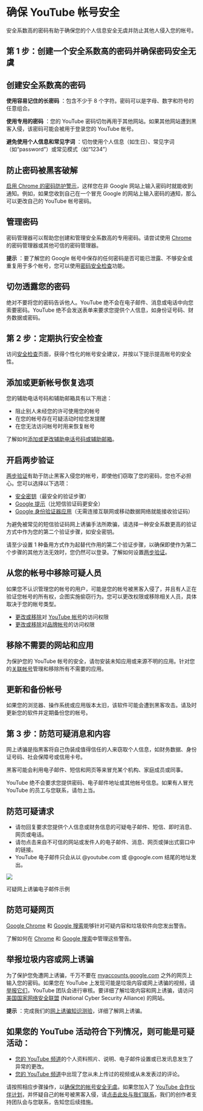 # 确保 YouTube 帐号安全

安全系数高的密码有助于确保您的个人信息安全无虞并防止其他人侵入您的帐号。

## 第 1 步：创建一个安全系数高的密码并确保密码安全无虞

## 创建安全系数高的密码

**使用容易记住的长密码** ：包含不少于 8 个字符。密码可以是字母、数字和符号的任意组合。

**使用专用的密码** ：您的 YouTube 密码切勿再用于其他网站。如果其他网站遭到黑客入侵，该密码可能会被用于登录您的 YouTube 帐号。

**避免使用个人信息和常见字词** ：切勿使用个人信息（如生日）、常见字词（如“password”）或常见模式（如“1234”）

## 防止密码被黑客破解

[启用 Chrome 的密码防护警示](https://support.google.com/accounts/answer/6206323?hl=en)，这样您在非 Google 网站上输入密码时就能收到通知。例如，如果您收到自己在一个冒充 Google 的网站上输入密码的通知，那么可以更改自己的 YouTube 帐号密码。

## 管理密码

密码管理器可以帮助您创建和管理安全系数高的专用密码。请尝试使用 [Chrome](https://support.google.com/accounts/answer/6197437) 的密码管理器或其他可信的密码管理器。

**提示** ：要了解您的 Google 帐号中保存的任何密码是否可能已泄露、不够安全或重复用于多个帐号，您可以使用[密码安全检查](https://support.google.com/accounts/answer/9457609)功能。

## 切勿透露您的密码

绝对不要将您的密码告诉他人。YouTube 绝不会在电子邮件、消息或电话中向您索要密码。YouTube 绝不会发送表单来要求您提供个人信息，如身份证号码、财务数据或密码。

## 第 2 步：定期执行安全检查

访问[安全检查](https://myaccount.google.com/security-checkup)页面，获得个性化的帐号安全建议，并按以下提示提高帐号的安全性。

## 添加或更新帐号恢复选项

您的辅助电话号码和辅助邮箱具有以下用途：

* 阻止别人未经您的许可使用您的帐号
* 在您的帐号存在可疑活动时给您发提醒
* 在您无法访问帐号时用来恢复帐号

了解如何[添加或更改辅助电话号码或辅助邮箱](https://support.google.com/accounts/answer/183723)。

## 开启两步验证

[两步验证](https://myaccount.google.com/signinoptions/two-step-verification/enroll-welcome)有助于防止黑客入侵您的帐号，即使他们窃取了您的密码，您也不必担心。您可以选择以下选项：

* [安全密钥](https://support.google.com/accounts/answer/6103523)（最安全的验证步骤）
* [Google 提示](https://support.google.com/accounts/answer/7026266)（比短信验证码更安全）
* [Google 身份验证器应用](https://support.google.com/accounts/answer/1066447)（无需连接互联网或移动数据网络就能接收验证码）

为避免被常见的短信验证码网上诱骗手法所欺骗，请选择一种安全系数更高的验证方式中作为您的第二个验证步骤，如安全密钥。

请至少设置 1 种备用方式作为起替代作用的第二个验证步骤，以确保即使作为第二个步骤的其他方法无效时，您仍然可以登录。了解如何设置[两步验证](https://myaccount.google.com/signinoptions/two-step-verification/enroll-welcome)。

## 从您的帐号中移除可疑人员

如果您不认识管理您的帐号的用户，可能是您的帐号被黑客入侵了，并且有人正在验证您帐号的所有权，企图实施偷窃行为。您可以更改权限或移除相关人员，具体取决于您的帐号类型。

* [更改或移除](https://support.google.com/youtube/answer/9481328)对 [YouTube 帐号](https://support.google.com/youtube/answer/4642409)的访问权限
* [更改或移除](https://support.google.com/youtube/answer/4628007)对[品牌帐号](https://support.google.com/accounts/answer/7001996)的访问权限

## 移除不需要的网站和应用

为保护您的 YouTube 帐号的安全，请勿安装未知应用或来源不明的应用。针对您的[关联帐号](https://www.youtube.com/account_sharing)管理和移除所有不需要的应用。

## 更新和备份帐号

如果您的浏览器、操作系统或应用版本太旧，该软件可能会遭到黑客攻击。请及时更新您的软件并定期备份您的帐号。

## 第 3 步：防范可疑消息和内容

网上诱骗是指黑客将自己伪装成值得信任的人来窃取个人信息，如财务数据、身份证号码、社会保障号或信用卡号。

黑客可能会利用电子邮件、短信和网页等来冒充某个机构、家庭成员或同事。

YouTube 绝不会要求您提供密码、电子邮件地址或其他帐号信息。如果有人冒充 YouTube 的员工与您联系，请勿上当。

## 防范可疑请求

* 请勿回复要求您提供个人信息或财务信息的可疑电子邮件、短信、即时消息、网页或电话。
* 请勿点击来自不可信的网站或发件人的电子邮件、消息、网页或弹出式窗口中的链接。
* YouTube 电子邮件只会从以 @youtube.com 或 @google.com 结尾的地址发出。

![](https://lh3.googleusercontent.com/1V2v0xvBNGzmswuJR5TPq9yryzzFf5GwhvAYF0R2ha2qC4W9jU-lKVsFxpVjFqNjK8o=w300)

可疑网上诱骗电子邮件示例

## 防范可疑网页

[Google Chrome](https://www.google.com/chrome/security/) 和 [Google 搜索](https://www.google.com/)能够针对可疑内容和垃圾软件向您发出警告。

了解如何在 [Chrome](https://support.google.com/chrome/answer/99020) 和 [Google 搜索](https://support.google.com/websearch/answer/45449)中管理这些警告。

## 举报垃圾内容或网上诱骗

为了保护您免遭网上诱骗，千万不要在 [myaccounts.google.com](https://myaccount.google.com/) 之外的网页上输入您的密码。如果您在 YouTube 上发现可能是垃圾内容或网上诱骗的视频，请[举报它们](https://support.google.com/youtube/answer/2802027)，YouTube 团队会进行审核。要详细了解垃圾内容和网上诱骗，请访问[美国国家网络安全联盟](http://www.staysafeonline.org/) (National Cyber Security Alliance) 的网站。

**提示** ：完成我们的[网上诱骗知识测验](https://g.co/PhishingQuiz)，详细了解网上诱骗。

## 如果您的 YouTube 活动符合下列情况，则可能是可疑活动：

* [您的 YouTube 频道](https://www.youtube.com/)的个人资料照片、说明、电子邮件设置或已发讯息发生了异常的更改。
* [您的 YouTube 频道](https://www.youtube.com/)中出现了您从未上传过的视频或从未发表过的评论。

请按照相应步骤操作，以[确保您的帐号安全无虞](https://support.google.com/accounts/answer/6294825)。如果您加入了 [YouTube 合作伙伴计划](https://support.google.com/youtube/answer/72851)，并怀疑自己的帐号被黑客入侵，请[点击此处与我们联系](https://support.google.com/youtube/answer/3545535)，我们的创作者支持团队会与您联系，告知您后续措施。